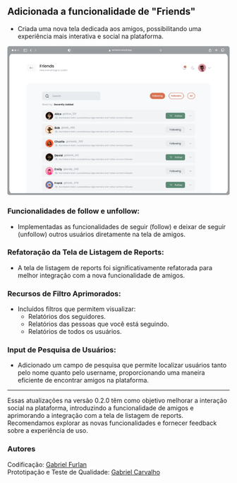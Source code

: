 ## Adicionada a funcionalidade de "Friends"

- Criada uma nova tela dedicada aos amigos, possibilitando uma experiência mais interativa e social na plataforma.

![Alt text](image-7.png)

### Funcionalidades de follow e unfollow:

- Implementadas as funcionalidades de seguir (follow) e deixar de seguir (unfollow) outros usuários diretamente na tela de amigos.


### Refatoração da Tela de Listagem de Reports:

- A tela de listagem de reports foi significativamente refatorada para melhor integração com a nova funcionalidade de amigos.


### Recursos de Filtro Aprimorados:

- Incluídos filtros que permitem visualizar:
    - Relatórios dos seguidores.
    - Relatórios das pessoas que você está seguindo.
    - Relatórios de todos os usuários.

### Input de Pesquisa de Usuários:

- Adicionado um campo de pesquisa que permite localizar usuários tanto pelo nome quanto pelo username, proporcionando uma maneira eficiente de encontrar amigos na plataforma.
---

Essas atualizações na versão 0.2.0 têm como objetivo melhorar a interação social na plataforma, introduzindo a funcionalidade de amigos e aprimorando a integração com a tela de listagem de reports. Recomendamos explorar as novas funcionalidades e fornecer feedback sobre a experiência de uso.

### Autores

Codificação: [Gabriel Furlan](https://github.com/gabrielfurlan-dev)<br/>
Prototipação e Teste de Qualidade: [Gabriel Carvalho](https://github.com/oGabrielCarvalho)